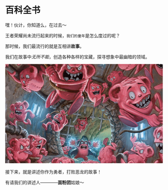 # 百科全书

嘿！伙计，你知道么，在过去～

王者荣耀尚未流行起来的时候，`我们的童年`是怎么度过的呢？

那时候，我们最流行的就是互相讲**故事**。

我们在故事中*无所不能*，创造各种各样的宝藏，探寻想象中最幽暗的领域。

![](img/1.jpg)

接下来，就是讲述你作为勇者，打败恶龙的故事！

有请我们的讲述人————**面粉团**姑娘～

